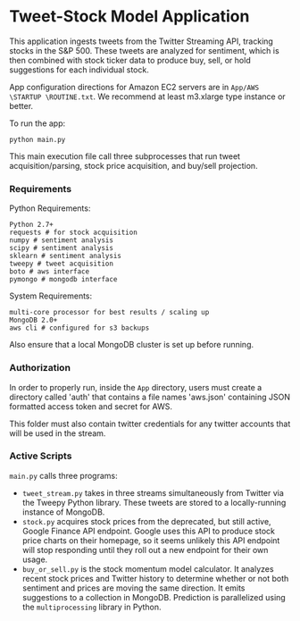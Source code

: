# Tweet-Stock Model Application

This application ingests tweets from the Twitter Streaming API, tracking stocks in the S&P 500. These tweets are analyzed for sentiment, which is then combined with stock ticker data to produce buy, sell, or hold suggestions for each individual stock.

App configuration directions for Amazon EC2 servers are in `App/AWS \STARTUP \ROUTINE.txt`. We recommend at least m3.xlarge type instance or better.

To run the app:

`python main.py`

This main execution file call three subprocesses that run tweet acquisition/parsing, stock price acquisition, and buy/sell projection.

### Requirements

Python Requirements:
```
Python 2.7+
requests # for stock acquisition
numpy # sentiment analysis
scipy # sentiment analysis
sklearn # sentiment analysis
tweepy # tweet acquisition
boto # aws interface
pymongo # mongodb interface
```

System Requirements:
```
multi-core processor for best results / scaling up
MongoDB 2.0+
aws cli # configured for s3 backups
```

Also ensure that a local MongoDB cluster is set up before running.

### Authorization

In order to properly run, inside the `App` directory, users must create a directory called 'auth' that contains a file names 'aws.json' containing JSON formatted access token and secret for AWS.

This folder must also contain twitter credentials for any twitter accounts that will be used in the stream.

### Active Scripts

`main.py` calls three programs:

* `tweet_stream.py` takes in three streams simultaneously from Twitter via the Tweepy Python library. These tweets are stored to a locally-running instance of MongoDB.
* `stock.py` acquires stock prices from the deprecated, but still active, Google Finance API endpoint. Google uses this API to produce stock price charts on their homepage, so it seems unlikely this API endpoint will stop responding until they roll out a new endpoint for their own usage.
* `buy_or_sell.py` is the stock momentum model calculator. It analyzes recent stock prices and Twitter history to determine whether or not both sentiment and prices are moving the same direction. It emits suggestions to a collection in MongoDB. Prediction is parallelized using the `multiprocessing` library in Python.


